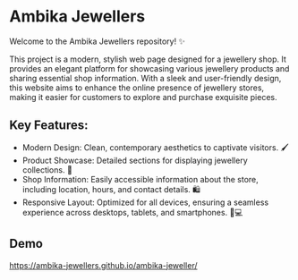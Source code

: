
# Ambika Jewellers

Welcome to the Ambika Jewellers repository! ✨

This project is a modern, stylish web page designed for a jewellery shop. It provides an elegant platform for showcasing various jewellery products and sharing essential shop information. With a sleek and user-friendly design, this website aims to enhance the online presence of jewellery stores, making it easier for customers to explore and purchase exquisite pieces.

## Key Features:
- Modern Design: Clean, contemporary aesthetics to captivate visitors. 🖌️
- Product Showcase: Detailed sections for displaying jewellery collections. 💍
- Shop Information: Easily accessible information about the store, including location, hours, and contact details. 🛍️
- Responsive Layout: Optimized for all devices, ensuring a seamless experience across desktops, tablets, and smartphones. 📱💻




## Demo

https://ambika-jewellers.github.io/ambika-jeweller/


